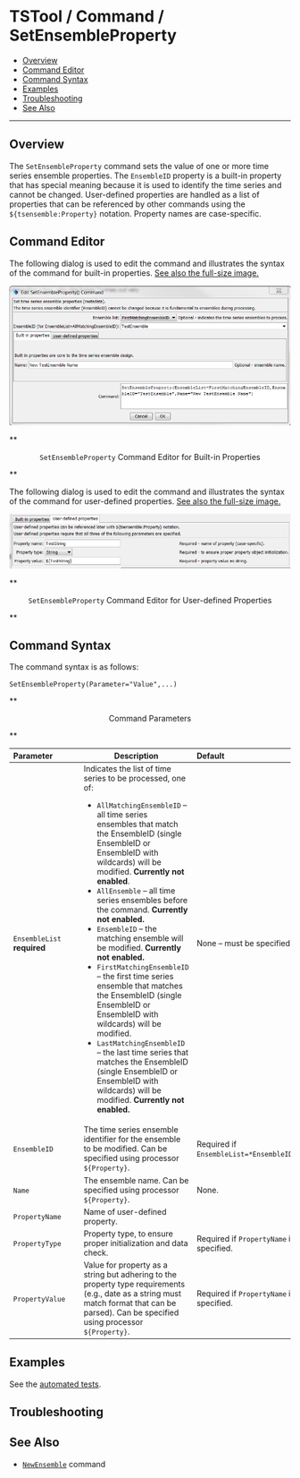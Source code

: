 # TSTool / Command / SetEnsembleProperty #

* [Overview](#overview)
* [Command Editor](#command-editor)
* [Command Syntax](#command-syntax)
* [Examples](#examples)
* [Troubleshooting](#troubleshooting)
* [See Also](#see-also)

-------------------------

## Overview ##

The `SetEnsembleProperty` command sets the value of one or more time series ensemble properties.
The `EnsembleID` property is a built-in property that has special meaning because it is
used to identify the time series and cannot be changed.
User-defined properties are handled as a list of properties that can be referenced by other commands
using the `${tsensemble:Property}` notation.  Property names are case-specific.

## Command Editor ##

The following dialog is used to edit the command and illustrates the syntax of the command for built-in properties.
<a href="../SetEnsembleProperty_BuiltIn.png">See also the full-size image.</a>

![SetEnsembleProperty BuiltIn](SetEnsembleProperty_BuiltIn.png)

**<p style="text-align: center;">
`SetEnsembleProperty` Command Editor for Built-in Properties
</p>**

The following dialog is used to edit the command and illustrates the syntax of the command for user-defined properties.
<a href="../SetEnsembleProperty_User.png">See also the full-size image.</a>

![SetEnsembleProperty User](SetEnsembleProperty_User.png)

**<p style="text-align: center;">
`SetEnsembleProperty` Command Editor for User-defined Properties
</p>**

## Command Syntax ##

The command syntax is as follows:

```text
SetEnsembleProperty(Parameter="Value",...)
```
**<p style="text-align: center;">
Command Parameters
</p>**

|**Parameter**&nbsp;&nbsp;&nbsp;&nbsp;&nbsp;&nbsp;&nbsp;&nbsp;&nbsp;&nbsp;&nbsp;|**Description**|**Default**&nbsp;&nbsp;&nbsp;&nbsp;&nbsp;&nbsp;&nbsp;&nbsp;&nbsp;&nbsp;&nbsp;&nbsp;&nbsp;&nbsp;&nbsp;&nbsp;&nbsp;&nbsp;&nbsp;&nbsp;&nbsp;&nbsp;&nbsp;&nbsp;&nbsp;&nbsp;&nbsp;&nbsp;&nbsp;&nbsp;&nbsp;&nbsp;&nbsp;&nbsp;&nbsp;&nbsp;&nbsp;&nbsp;&nbsp;&nbsp;|
|--------------|-----------------|-----------------|
|`EnsembleList`<br>**required**|Indicates the list of time series to be processed, one of:<ul><li>`AllMatchingEnsembleID` – all time series ensembles that match the EnsembleID (single EnsembleID or EnsembleID with wildcards) will be modified.  **Currently not enabled**.</li><li>`AllEnsemble` – all time series ensembles before the command.  **Currently not enabled.**</li><li>`EnsembleID` – the matching ensemble will be modified.  **Currently not enabled.**</li><li>`FirstMatchingEnsembleID` – the first time series ensemble that matches the EnsembleID (single EnsembleID or EnsembleID with wildcards) will be modified.</li><li>`LastMatchingEnsembleID` – the last time series that matches the EnsembleID (single EnsembleID or EnsembleID with wildcards) will be modified.  **Currently not enabled.**</li></ul>|None – must be specified.|
|`EnsembleID`|The time series ensemble identifier for the ensemble to be modified.  Can be specified using processor `${Property}`.|Required if `EnsembleList=*EnsembleID`.|
|`Name`|The ensemble name.  Can be specified using processor `${Property}`.|None.|
|`PropertyName`|Name of user-defined property.||
|`PropertyType`|Property type, to ensure proper initialization and data check.|Required if `PropertyName` is specified.|
|`PropertyValue`|Value for property as a string but adhering to the property type requirements (e.g., date as a string must match format that can be parsed).  Can be specified using processor `${Property}`.|Required if `PropertyName` is specified.|


## Examples ##

See the [automated tests](https://github.com/OpenWaterFoundation/cdss-app-tstool-test/tree/master/test/regression/commands/general/SetEnsembleProperty).

## Troubleshooting ##

## See Also ##

* [`NewEnsemble`](../NewEnsemble/NewEnsemble) command

